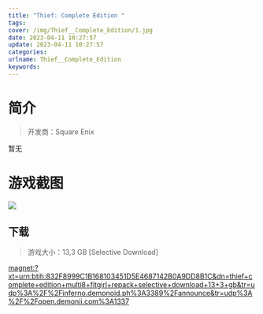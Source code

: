 ```yaml
---
title: "Thief: Complete Edition "
tags: 
cover: /img/Thief__Complete_Edition/1.jpg
date: 2023-04-11 10:27:57
update: 2023-04-11 10:27:57
categories: 
urlname: Thief__Complete_Edition
keywords: 
---
```

# 简介

> 开发商：Square Enix

暂无

# 游戏截图

![](/img/Thief__Complete_Edition/2.jpg)


## 下载

> 游戏大小：13,3 GB [Selective Download]

[magnet:?xt=urn:btih:832F8999C1B168103451D5E4687142B0A9DD8B1C&amp;dn=thief+complete+edition+multi8+fitgirl+repack+selective+download+13+3+gb&amp;tr=udp%3A%2F%2Finferno.demonoid.ph%3A3389%2Fannounce&amp;tr=udp%3A%2F%2Fopen.demonii.com%3A1337](magnet:?xt=urn:btih:832F8999C1B168103451D5E4687142B0A9DD8B1C&amp;dn=thief+complete+edition+multi8+fitgirl+repack+selective+download+13+3+gb&amp;tr=udp%3A%2F%2Finferno.demonoid.ph%3A3389%2Fannounce&amp;tr=udp%3A%2F%2Fopen.demonii.com%3A1337)
